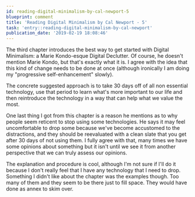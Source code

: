 ```yaml
---
id: reading-digital-minimalism-by-cal-newport-5
blueprint: comment
title: 'Reading Digital Minimalism by Cal Newport - 5'
task: 'entry::reading-digital-minimalism-by-cal-newport'
publication_date: '2019-02-19 18:08:46'
---
```


The third chapter introduces the best way to get started with Digital Minimalism: a Marie Kondo-esque Digital Declutter. Of course, he doesn't mention Marie Kondo, but that's exactly what it is. I agree with the idea that this kind of change needs to be done at once (although ironically I am doing my "progressive self-enhancement" slowly).

The concrete suggested approach is to take 30 days off of all non essential technology, use that period to learn what's more important to our life and then reintroduce the technology in a way that can help what we value the most.

One last thing I got from this chapter is a reason he mentions as to why people seem reticent to stop using some technologies. He says it may feel uncomfortable to drop some because we've become accustomed to the distractions, and they should be reevaluated with a clean slate that you get after 30 days of not using them. I fully agree with that, many times we have some opinions about something but it isn't until we see it from another perspective that we can truly assess our opinions.

The explanation and procedure is cool, although I'm not sure if I'll do it because I don't really feel that I have any technology that I need to drop. Something I didn't like about the chapter was the examples though. Too many of them and they seem to be there just to fill space. They would have done as annex to skim over.
